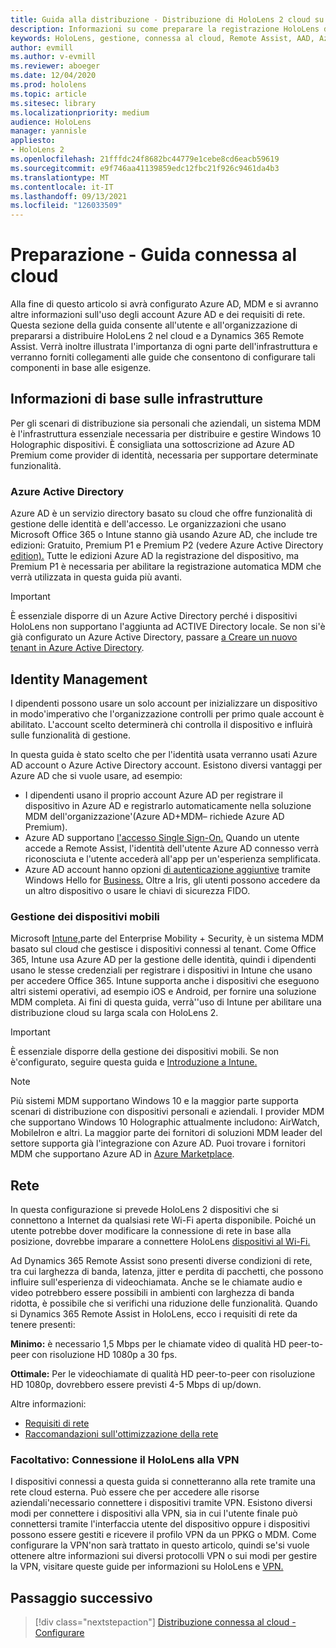 ```yaml
---
title: Guida alla distribuzione - Distribuzione di HoloLens 2 cloud su larga scala con Remote Assist - Preparare
description: Informazioni su come preparare la registrazione HoloLens dispositivi in una rete connessa al cloud usando Azure Active Directory e gestione delle identità.
keywords: HoloLens, gestione, connessa al cloud, Remote Assist, AAD, Azure AD, MDM, gestione dei dispositivi mobili
author: evmill
ms.author: v-evmill
ms.reviewer: aboeger
ms.date: 12/04/2020
ms.prod: hololens
ms.topic: article
ms.sitesec: library
ms.localizationpriority: medium
audience: HoloLens
manager: yannisle
appliesto:
- HoloLens 2
ms.openlocfilehash: 21fffdc24f8682bc44779e1cebe8cd6eacb59619
ms.sourcegitcommit: e9f746aa41139859edc12fbc21f926c9461da4b3
ms.translationtype: MT
ms.contentlocale: it-IT
ms.lasthandoff: 09/13/2021
ms.locfileid: "126033509"
---
```

# <a name="prepare---cloud-connected-guide"></a>Preparazione - Guida connessa al cloud

Alla fine di questo articolo si avrà configurato Azure AD, MDM e si avranno altre informazioni sull'uso degli account Azure AD e dei requisiti di rete. Questa sezione della guida consente all'utente e all'organizzazione di prepararsi a distribuire HoloLens 2 nel cloud e a Dynamics 365 Remote Assist. Verrà inoltre illustrata l'importanza di ogni parte dell'infrastruttura e verranno forniti collegamenti alle guide che consentono di configurare tali componenti in base alle esigenze.

## <a name="infrastructure-essentials"></a>Informazioni di base sulle infrastrutture

Per gli scenari di distribuzione sia personali che aziendali, un sistema MDM è l'infrastruttura essenziale necessaria per distribuire e gestire Windows 10 Holographic dispositivi. È consigliata una sottoscrizione ad Azure AD Premium come provider di identità, necessaria per supportare determinate funzionalità.

### <a name="azure-active-directory"></a>Azure Active Directory

Azure AD è un servizio directory basato su cloud che offre funzionalità di gestione delle identità e dell'accesso. Le organizzazioni che usano Microsoft Office 365 o Intune stanno già usando Azure AD, che include tre edizioni: Gratuito, Premium P1 e Premium P2 (vedere Azure Active Directory [edition).](https://azure.microsoft.com/documentation/articles/active-directory-editions) Tutte le edizioni Azure AD la registrazione del dispositivo, ma Premium P1 è necessaria per abilitare la registrazione automatica MDM che verrà utilizzata in questa guida più avanti.

> [!IMPORTANT]
> È essenziale disporre di un Azure Active Directory perché i dispositivi HoloLens non supportano l'aggiunta ad ACTIVE Directory locale. Se non si&#39;è già configurato un Azure Active Directory, passare [a Creare un nuovo tenant in Azure Active Directory](/azure/active-directory/fundamentals/active-directory-access-create-new-tenant).

## <a name="identity-management"></a>Identity Management

I dipendenti possono usare un solo account per inizializzare un dispositivo in modo&#39;imperativo che l'organizzazione controlli per primo quale account è abilitato. L'account scelto determinerà chi controlla il dispositivo e influirà sulle funzionalità di gestione.

In questa guida è stato [](/hololens/hololens-identity) scelto che per l'identità usata verranno usati Azure AD account o Azure Active Directory account. Esistono diversi vantaggi per Azure AD che si vuole usare, ad esempio:

- I dipendenti usano il proprio account Azure AD per registrare il dispositivo in Azure AD e registrarlo automaticamente nella soluzione MDM dell'organizzazione&#39;(Azure AD+MDM– richiede Azure AD Premium).
- Azure AD supportano [l'accesso Single Sign-On.](/azure/active-directory/manage-apps/what-is-single-sign-on) Quando un utente accede a Remote Assist, l'identità dell'utente Azure AD connesso verrà riconosciuta e l'utente accederà all'app per un'esperienza semplificata.
- Azure AD account hanno opzioni [di autenticazione aggiuntive](/hololens/hololens-identity) tramite Windows Hello for [Business.](/windows/security/identity-protection/hello-for-business/hello-identity-verification) Oltre a Iris, gli utenti possono accedere da un altro dispositivo o usare le chiavi di sicurezza FIDO.

### <a name="mobile-device-management"></a>Gestione dei dispositivi mobili

Microsoft [Intune,](/mem/intune/fundamentals/what-is-intune)parte del Enterprise Mobility + Security, è un sistema MDM basato sul cloud che gestisce i dispositivi connessi al tenant. Come Office 365, Intune usa Azure AD per la gestione delle identità, quindi i dipendenti usano le stesse credenziali per registrare i dispositivi in Intune che usano per accedere Office 365. Intune supporta anche i dispositivi che eseguono altri sistemi operativi, ad esempio iOS e Android, per fornire una soluzione MDM completa. Ai fini di questa guida, verrà&#39;'uso di Intune per abilitare una distribuzione cloud su larga scala con HoloLens 2.

> [!IMPORTANT]
> È essenziale disporre della gestione dei dispositivi mobili. Se non è&#39;configurato, seguire questa guida e [Introduzione a Intune.](/mem/intune/fundamentals/free-trial-sign-up)

> [!NOTE]
> Più sistemi MDM supportano Windows 10 e la maggior parte supporta scenari di distribuzione con dispositivi personali e aziendali. I provider MDM che supportano Windows 10 Holographic attualmente includono: AirWatch, MobileIron e altri. La maggior parte dei fornitori di soluzioni MDM leader del settore supporta già l'integrazione con Azure AD. Puoi trovare i fornitori MDM che supportano Azure AD in [Azure Marketplace](https://azure.microsoft.com/marketplace/).

## <a name="network"></a>Rete

In questa configurazione si prevede HoloLens 2 dispositivi che si connettono a Internet da qualsiasi rete Wi-Fi aperta disponibile. Poiché un utente potrebbe dover modificare la connessione di rete in base alla posizione, dovrebbe imparare a connettere HoloLens [dispositivi al Wi-Fi.](/hololens/hololens-network)

Ad Dynamics 365 Remote Assist sono presenti diverse condizioni di rete, tra cui larghezza di banda, latenza, jitter e perdita di pacchetti, che possono influire sull'esperienza di videochiamata. Anche se le chiamate audio e video potrebbero essere possibili in ambienti con larghezza di banda ridotta, è possibile che si verifichi una riduzione delle funzionalità. Quando si Dynamics 365 Remote Assist in HoloLens, ecco i requisiti di rete da tenere presenti:

**Minimo:** è necessario 1,5 Mbps per le chiamate video di qualità HD peer-to-peer con risoluzione HD 1080p a 30 fps.

**Ottimale:** Per le videochiamate di qualità HD peer-to-peer con risoluzione HD 1080p, dovrebbero essere previsti 4-5 Mbps di up/down.

Altre informazioni:

- [Requisiti di rete](/dynamics365/mixed-reality/remote-assist/requirements#network-requirements)
- [Raccomandazioni sull'ottimizzazione della rete](/dynamics365/mixed-reality/remote-assist/requirements#dynamics-365-remote-assist-hololens)

### <a name="optional-connect-your-hololens-to-vpn"></a>Facoltativo: Connessione il HoloLens alla VPN

I dispositivi connessi a questa guida si connetteranno alla rete tramite una rete cloud esterna. Può essere che per accedere alle risorse aziendali&#39;necessario connettere i dispositivi tramite VPN. Esistono diversi modi per connettere i dispositivi alla VPN, sia in cui l'utente finale può connettersi tramite l'interfaccia utente del dispositivo oppure i dispositivi possono essere gestiti e ricevere il profilo VPN da un PPKG o MDM. Come configurare la VPN&#39;non sarà trattato in questo articolo, quindi se&#39;si vuole ottenere altre informazioni sui diversi protocolli VPN o sui modi per gestire la VPN, visitare queste guide per informazioni su HoloLens e [VPN.](/hololens/hololens-network#vpn)

## <a name="next-step"></a>Passaggio successivo

> [!div class="nextstepaction"]
> [Distribuzione connessa al cloud - Configurare](hololens2-cloud-connected-configure.md)
